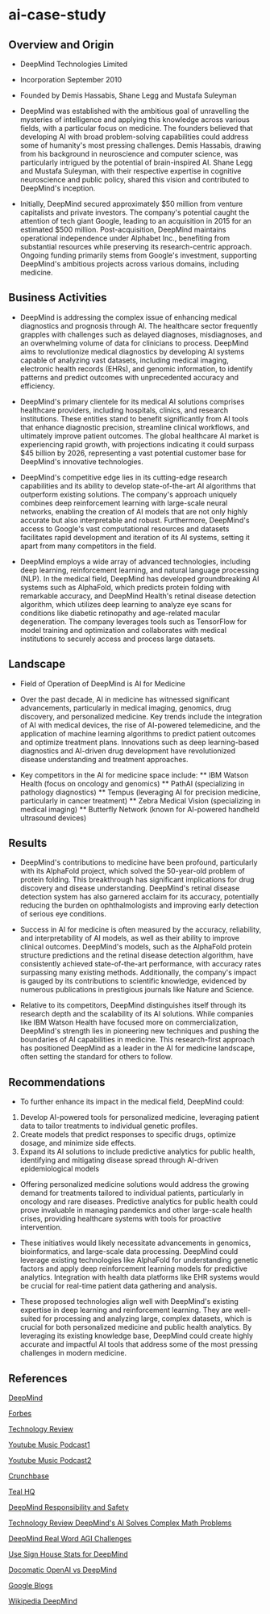 # ai-case-study

## Overview and Origin

* DeepMind Technologies Limited
  
* Incorporation September 2010
  
* Founded by Demis Hassabis, Shane Legg and Mustafa Suleyman

* DeepMind was established with the ambitious goal of unravelling the mysteries of intelligence and applying this knowledge across various fields, with a particular focus on medicine. The founders believed that developing AI with broad problem-solving capabilities could address some of humanity's most pressing challenges. Demis Hassabis, drawing from his background in neuroscience and computer science, was particularly intrigued by the potential of brain-inspired AI. Shane Legg and Mustafa Suleyman, with their respective expertise in cognitive neuroscience and public policy, shared this vision and contributed to DeepMind's inception.

* Initially, DeepMind secured approximately $50 million from venture capitalists and private investors. The company's potential caught the attention of tech giant Google, leading to an acquisition in 2015 for an estimated $500 million. Post-acquisition, DeepMind maintains operational independence under Alphabet Inc., benefiting from substantial resources while preserving its research-centric approach. Ongoing funding primarily stems from Google's investment, supporting DeepMind's ambitious projects across various domains, including medicine.

## Business Activities

* DeepMind is addressing the complex issue of enhancing medical diagnostics and prognosis through AI. The healthcare sector frequently grapples with challenges such as delayed diagnoses, misdiagnoses, and an overwhelming volume of data for clinicians to process. DeepMind aims to revolutionize medical diagnostics by developing AI systems capable of analyzing vast datasets,
including medical imaging, electronic health records (EHRs), and genomic information, to identify patterns and predict outcomes with unprecedented accuracy and efficiency.


* DeepMind's primary clientele for its medical AI solutions comprises healthcare providers, including hospitals, clinics, and research institutions. These entities stand to benefit significantly from AI tools that enhance diagnostic precision, streamline clinical workflows, and ultimately improve patient outcomes. The global healthcare AI market is experiencing rapid growth, with projections indicating it could surpass $45 billion by 2026, representing a vast potential customer base for DeepMind's innovative technologies.


* DeepMind's competitive edge lies in its cutting-edge research capabilities and its ability to develop state-of-the-art AI algorithms that outperform existing solutions. The company's approach uniquely combines deep reinforcement learning with large-scale neural networks, enabling the creation of AI models that are not only highly accurate but also interpretable and robust. Furthermore, DeepMind's access to Google's vast computational resources and datasets facilitates rapid development and iteration of its AI systems, setting it apart from many competitors in the field.

* DeepMind employs a wide array of advanced technologies, including deep learning, reinforcement learning, and natural language processing (NLP). In the medical field, DeepMind has developed groundbreaking AI systems such as AlphaFold, which predicts protein folding with remarkable accuracy, and DeepMind Health's retinal disease detection algorithm, which utilizes deep learning to analyze eye scans for conditions like diabetic retinopathy and age-related macular degeneration. The company leverages tools such as TensorFlow for model training and optimization and collaborates with medical institutions to securely access and process large datasets.

## Landscape

* Field of Operation of DeepMind is AI for Medicine

* Over the past decade, AI in medicine has witnessed significant advancements, particularly in medical imaging, genomics, drug discovery, and personalized medicine. Key trends include the integration of AI with medical devices, the rise of AI-powered telemedicine, and the application of machine learning algorithms to predict patient outcomes and optimize treatment plans. Innovations such as deep learning-based diagnostics and AI-driven drug development have revolutionized disease understanding and treatment approaches.

* Key competitors in the AI for medicine space include:
** IBM Watson Health (focus on oncology and genomics)
** PathAI (specializing in pathology diagnostics)
** Tempus (leveraging AI for precision medicine, particularly in cancer treatment)
** Zebra Medical Vision (specializing in medical imaging)
** Butterfly Network (known for AI-powered handheld ultrasound devices)


## Results

* DeepMind's contributions to medicine have been profound, particularly with its AlphaFold project, which solved the 50-year-old problem of protein folding. This breakthrough has significant implications for drug discovery and disease understanding. DeepMind's retinal disease detection system has also garnered acclaim for its accuracy, potentially reducing the burden on ophthalmologists and improving early detection of serious eye conditions.

* Success in AI for medicine is often measured by the accuracy, reliability, and interpretability of AI models, as well as their ability to improve clinical outcomes. DeepMind's models, such as the AlphaFold protein structure predictions and the retinal disease detection algorithm, have consistently achieved state-of-the-art performance, with accuracy rates surpassing many existing methods. Additionally, the company's impact is gauged by its contributions to scientific knowledge, evidenced by numerous publications in prestigious journals like Nature and Science.

* Relative to its competitors, DeepMind distinguishes itself through its research depth and the scalability of its AI solutions. While companies like IBM Watson Health have focused more on commercialization, DeepMind's strength lies in pioneering new techniques and pushing the boundaries of AI capabilities in medicine. This research-first approach has positioned DeepMind as a leader in the AI for medicine landscape, often setting the standard for others to follow.

## Recommendations

* To further enhance its impact in the medical field, DeepMind could:
1. Develop AI-powered tools for personalized medicine, leveraging patient data to tailor treatments to individual genetic profiles.
2. Create models that predict responses to specific drugs, optimize dosage, and minimize side effects.
3. Expand its AI solutions to include predictive analytics for public health, identifying and mitigating disease spread through AI-driven epidemiological models


* Offering personalized medicine solutions would address the growing demand for treatments tailored to individual patients, particularly in oncology and rare diseases. Predictive analytics for public health could prove invaluable in managing pandemics and other large-scale health crises, providing healthcare systems with tools for proactive intervention.

* These initiatives would likely necessitate advancements in genomics, bioinformatics, and large-scale data processing. DeepMind could leverage existing technologies like AlphaFold for understanding genetic factors and apply deep reinforcement learning models for predictive analytics. Integration with health data platforms like EHR systems would be crucial for real-time patient data gathering and analysis.

* These proposed technologies align well with DeepMind's existing expertise in deep learning and reinforcement learning. They are well-suited for processing and analyzing large, complex datasets, which is crucial for both personalized medicine and public health analytics. By leveraging its existing knowledge base, DeepMind could create highly accurate and impactful AI tools that address some of the most pressing challenges in modern medicine.

## References

[DeepMind](https://deepmind.google/about/)

[Forbes](https://www.forbes.com/sites/bernardmarr/2017/02/02/how-googles-amazing-ai-start-up-deepmind-is-making-our-world-a-smarter-place/)

[Technology Review](https://www.technologyreview.com/2022/02/23/1045016/ai-deepmind-demis-hassabis-alphafold/)

[Youtube Music Podcast1](https://music.youtube.com/watch?v=pZybROKrj2Q)

[Youtube Music Podcast2](https://music.youtube.com/watch?v=lBJvTCUakIk)

[Crunchbase](https://www.crunchbase.com/organization/deepmind)

[Teal HQ](https://www.tealhq.com/company/deepmind#:~:text=DeepMind%20Technologies%20Ltd.,its%20products%20and%20services%20internationally.)

[DeepMind Responsibility and Safety](https://deepmind.google/about/responsibility-safety/)

[Technology Review DeepMind's AI Solves Complex Math Problems](https://www.technologyreview.com/2024/07/25/1095315/google-deepminds-ai-systems-can-now-solve-complex-math-problems/#:~:text=Google%20DeepMind%20says%20it%20has,math%20problems%20involving%20advanced%20reasoning.)

[DeepMind Real Word AGI Challenges](https://deepmind.google/discover/blog/real-world-challenges-for-agi/)

[Use Sign House Stats for DeepMind](https://usesignhouse.com/blog/deepmind-stats/)

[Docomatic OpenAI vs DeepMind](https://www.docomatic.ai/blog/comparison/openai-vs-deepmind/)

[Google Blogs](https://blog.google/inside-google/company-announcements/building-ai-future-april-2024/)

[Wikipedia DeepMind](https://en.wikipedia.org/wiki/Google_DeepMind)

